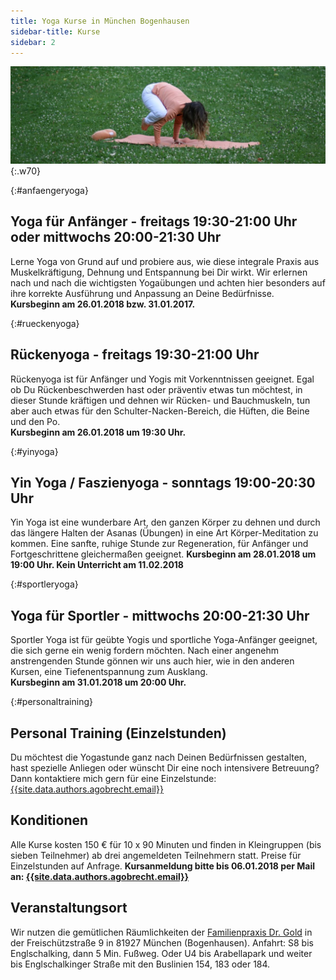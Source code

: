 ```yaml
---
title: Yoga Kurse in München Bogenhausen
sidebar-title: Kurse
sidebar: 2
---
```


![Die Krähe](/assets/images/kraehe.jpg){:.w70}

{:#anfaengeryoga}
## Yoga für Anfänger - freitags 19:30-21:00 Uhr oder mittwochs 20:00-21:30 Uhr
Lerne Yoga von Grund auf und probiere aus, wie diese integrale Praxis aus Muskelkräftigung, Dehnung und Entspannung bei Dir wirkt. Wir erlernen nach und nach die wichtigsten Yogaübungen und achten hier besonders auf ihre korrekte Ausführung und Anpassung an Deine Bedürfnisse.  
**Kursbeginn am 26.01.2018 bzw. 31.01.2017.**

{:#rueckenyoga}
## Rückenyoga - freitags 19:30-21:00 Uhr
Rückenyoga ist für Anfänger und Yogis mit Vorkenntnissen geeignet. Egal ob Du Rückenbeschwerden hast oder präventiv etwas tun möchtest, in dieser Stunde kräftigen und dehnen wir Rücken- und Bauchmuskeln, tun aber auch etwas für den Schulter-Nacken-Bereich, die Hüften, die Beine und den Po.  
**Kursbeginn am 26.01.2018 um 19:30 Uhr.**

{:#yinyoga}
## Yin Yoga / Faszienyoga - sonntags 19:00-20:30 Uhr
Yin Yoga ist eine wunderbare Art, den ganzen Körper zu dehnen und durch das längere Halten der Asanas (Übungen) in eine Art Körper-Meditation zu kommen. Eine sanfte, ruhige Stunde zur Regeneration, für Anfänger und Fortgeschrittene gleichermaßen geeignet.   **Kursbeginn am 28.01.2018 um 19:00 Uhr. Kein Unterricht am 11.02.2018**

{:#sportleryoga}
## Yoga für Sportler - mittwochs 20:00-21:30 Uhr
Sportler Yoga ist für geübte Yogis und sportliche Yoga-Anfänger geeignet, die sich gerne ein wenig fordern möchten. Nach einer angenehm anstrengenden Stunde gönnen wir uns auch hier, wie in den anderen Kursen, eine Tiefenentspannung zum Ausklang.  
**Kursbeginn am 31.01.2018 um 20:00 Uhr.**

{:#personaltraining}
## Personal Training (Einzelstunden)
Du möchtest die Yogastunde ganz nach Deinen Bedürfnissen gestalten, hast spezielle Anliegen oder wünscht Dir eine noch intensivere Betreuung? Dann kontaktiere mich gern für eine Einzelstunde: [{{site.data.authors.agobrecht.email}}][1]

## Konditionen
Alle Kurse kosten 150 € für 10 x 90 Minuten und finden in Kleingruppen (bis sieben Teilnehmer) ab drei angemeldeten Teilnehmern statt. Preise für Einzelstunden auf Anfrage.  **Kursanmeldung bitte bis 06.01.2018 per Mail an: [{{site.data.authors.agobrecht.email}}][1]**

## Veranstaltungsort
Wir nutzen die gemütlichen Räumlichkeiten der [Familienpraxis Dr. Gold][2] in der Freischützstraße 9 in 81927 München (Bogenhausen). Anfahrt: S8 bis Englschalking, dann 5 Min. Fußweg. Oder U4 bis Arabellapark und weiter bis Englschalkinger Straße mit den Buslinien 154, 183 oder 184.


[1]: mailto:{{site.data.authors.agobrecht.email}}
[2]:https://www.google.de/maps/place/Die+Familienpraxis/@48.1576264,11.6394313,17z/data=!3m1!4b1!4m5!3m4!1s0x479e753cb0dd5227:0x42797684780576af!8m2!3d48.1576264!4d11.64162
